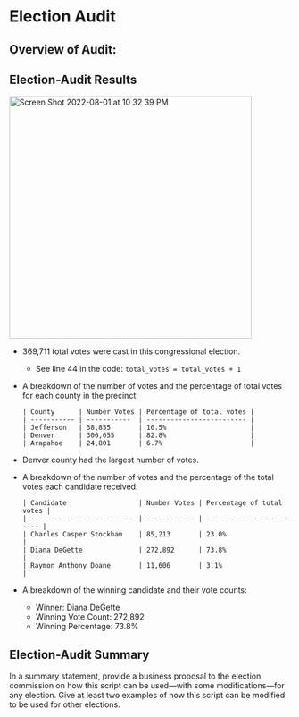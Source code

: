 # Election Audit

## Overview of Audit:



## Election-Audit Results

<img width="434" alt="Screen Shot 2022-08-01 at 10 32 39 PM" src="https://user-images.githubusercontent.com/106785377/182292275-de72b110-23e0-49b1-9311-b966c1719ad3.png">

* 369,711 total votes were cast in this congressional election.
     * See line 44 in the code: ``` total_votes = total_votes + 1 ```

* A breakdown of the number of votes and the percentage of total votes for each county in the precinct:
      
      | County      | Number Votes | Percentage of total votes |
      | ----------- | -----------  | ------------------------- |
      | Jefferson   | 38,855       | 10.5%                     |
      | Denver      | 306,055      | 82.8%                     |
      | Arapahoe    | 24,801       | 6.7%                      |

* Denver county had the largest number of votes.

* A breakdown of the number of votes and the percentage of the total votes each candidate received:

      | Candidate                  | Number Votes | Percentage of total votes |
      | -------------------------- | ------------ | ------------------------- |
      | Charles Casper Stockham    | 85,213       | 23.0%                     |
      | Diana DeGette              | 272,892      | 73.8%                     |
      | Raymon Anthony Doane       | 11,606       | 3.1%                      |

* A breakdown of the winning candidate and their vote counts:
    * Winner: Diana DeGette
    * Winning Vote Count: 272,892
    * Winning Percentage: 73.8%


## Election-Audit Summary

In a summary statement, provide a business proposal to the election commission on how this script can be used—with some modifications—for any election. Give at least two examples of how this script can be modified to be used for other elections.

